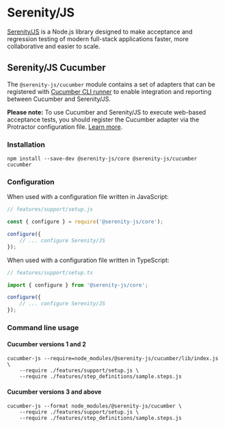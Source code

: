 # Serenity/JS

[Serenity/JS](https://serenity-js.org) is a Node.js library designed to make acceptance and regression testing
of modern full-stack applications faster, more collaborative and easier to scale.

## Serenity/JS Cucumber

The `@serenity-js/cucumber` module contains a set of adapters
that can be registered with [Cucumber CLI runner](https://github.com/cucumber/cucumber-js/) to enable integration and reporting between Cucumber and Serenity/JS.

**Please note:** To use Cucumber and Serenity/JS to execute web-based acceptance tests, you should register the Cucumber adapter via the Protractor configuration file. [Learn more](https://serenity-js.org/modules/protractor/).

### Installation

```
npm install --save-dev @serenity-js/core @serenity-js/cucumber cucumber
```

### Configuration

When used with a configuration file written in JavaScript:

```javascript
// features/support/setup.js

const { configure } = require('@serenity-js/core');

configure({
    // ... configure Serenity/JS 
});
```

When used with a configuration file written in TypeScript:

```typescript
// features/support/setup.ts

import { configure } from '@serenity-js/core';

configure({
    // ... configure Serenity/JS 
});
```

### Command line usage

#### Cucumber versions 1 and 2

```
cucumber-js --require=node_modules/@serenity-js/cucumber/lib/index.js \
    --require ./features/support/setup.js \
    --require ./features/step_definitions/sample.steps.js 
```

#### Cucumber versions 3 and above

```
cucumber-js --format node_modules/@serenity-js/cucumber \
    --require ./features/support/setup.js \
    --require ./features/step_definitions/sample.steps.js 
```

